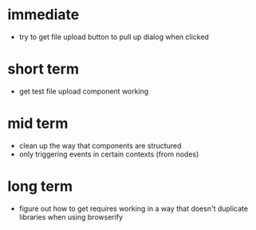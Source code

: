 # immediate
- try to get file upload button to pull up dialog when clicked

# short term
- get test file upload component working

# mid term
- clean up the way that components are structured
- only triggering events in certain contexts (from nodes)

# long term
- figure out how to get requires working in a way that doesn't duplicate libraries when using browserify